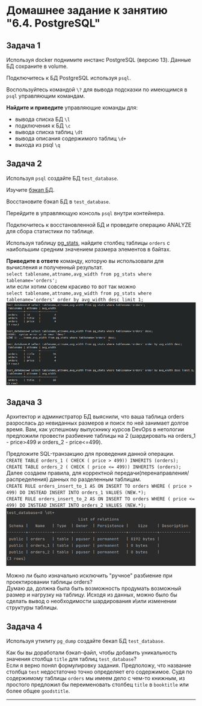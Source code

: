 # Домашнее задание к занятию "6.4. PostgreSQL"

## Задача 1

Используя docker поднимите инстанс PostgreSQL (версию 13). Данные БД сохраните в volume.

Подключитесь к БД PostgreSQL используя `psql`.

Воспользуйтесь командой `\?` для вывода подсказки по имеющимся в `psql` управляющим командам.

**Найдите и приведите** управляющие команды для:
- вывода списка БД `\l`
- подключения к БД `\c`
- вывода списка таблиц `\dt`
- вывода описания содержимого таблиц `\d+`
- выхода из psql `\q`

## Задача 2

Используя `psql` создайте БД `test_database`.

Изучите [бэкап БД](https://github.com/netology-code/virt-homeworks/tree/master/06-db-04-postgresql/test_data).

Восстановите бэкап БД в `test_database`.

Перейдите в управляющую консоль `psql` внутри контейнера.

Подключитесь к восстановленной БД и проведите операцию ANALYZE для сбора статистики по таблице.

Используя таблицу [pg_stats](https://postgrespro.ru/docs/postgresql/12/view-pg-stats), найдите столбец таблицы `orders` 
с наибольшим средним значением размера элементов в байтах.

**Приведите в ответе** команду, которую вы использовали для вычисления и полученный результат.  
`select tablename,attname,avg_width from pg_stats where tablename='orders';`  
или если хотим совсем красиво то вот так можно  
`select tablename,attname,avg_width from pg_stats where tablename='orders' order by avg_width desc limit 1;`  
![taskavgwidth!](/25_Lesson_06-db-04-postgresql/images/taskavgwidth.png)<br>


## Задача 3

Архитектор и администратор БД выяснили, что ваша таблица orders разрослась до невиданных размеров и
поиск по ней занимает долгое время. Вам, как успешному выпускнику курсов DevOps в нетологии предложили
провести разбиение таблицы на 2 (шардировать на orders_1 - price>499 и orders_2 - price<=499).

Предложите SQL-транзакцию для проведения данной операции.  
`CREATE TABLE orders_1 ( CHECK ( price > 499)) INHERITS (orders);`  
`CREATE TABLE orders_2 ( CHECK ( price <= 499)) INHERITS (orders);`  
Далее создаем правила, для корректной передачи(перенаправления/распределения) данных по разделенным таблицам.  
`CREATE RULE orders_insert_to_1 AS ON INSERT TO orders WHERE ( price > 499) DO INSTEAD INSERT INTO orders_1 VALUES (NEW.*);`  
`CREATE RULE orders_insert_to_2 AS ON INSERT TO orders WHERE ( price <= 499) DO INSTEAD INSERT INTO orders_2 VALUES (NEW.*);`  
![taskshard!](/25_Lesson_06-db-04-postgresql/images/taskshard.png)<br>

Можно ли было изначально исключить "ручное" разбиение при проектировании таблицы orders?  
Думаю да, должна была быть возможность продумать возможный размер и нагрузку на таблицу. Исходя из данных, можно было бы сделать вывод о необходимости шардирования и\или изменении структуры таблицы.

## Задача 4

Используя утилиту `pg_dump` создайте бекап БД `test_database`.

Как бы вы доработали бэкап-файл, чтобы добавить уникальность значения столбца `title` для таблиц `test_database`?  
Если я верно понял формулировку задания. Предположу, что название столбца `test` недостаточно точно определяет его содержимое. Судя по содержимому таблицы `orders`
мы имеем дело с чем-то книжным, из простого предложил бы переименовать столбец `title` в `booktitle` или более общее `goodstitle`.


---

